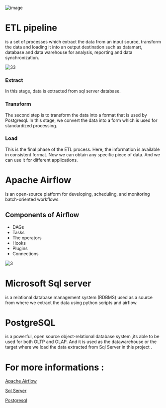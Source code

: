 ![image](https://user-images.githubusercontent.com/108592629/234983588-d97ae24d-93fd-4dd9-bcbb-561d27d145b4.png)

# ETL pipeline
is a set of processes which extract the data from an input source, transform the data and loading it into an output destination such as datamart, database and data warehouse for analysis, reporting and data synchronization.


![33](https://user-images.githubusercontent.com/108592629/235002812-0d46092e-4e7a-4ff6-9b87-8138ccac50f0.png)



### Extract
In this stage, data is extracted from sql server database.

### Transform
The second step is to transform the data into a format that is used by Postgresql. In this stage, we convert the data into a form which is used for standardized processing. 

### Load
This is the final phase of the ETL process. Here, the information is available in consistent format. Now we can obtain any specific piece of data. And we can use it for different applications.


# Apache Airflow
 is an open-source platform for developing, scheduling, and monitoring batch-oriented workflows.

## Components of Airflow
* DAGs
* Tasks
* The operators
* Hooks
* Plugins
* Connections
> 
![3](https://user-images.githubusercontent.com/108592629/235002406-8197821e-8914-473b-8131-1de3c1cabed9.png)



# Microsoft Sql server
is a relational database management system (RDBMS) used as a source from where we extract the data using python scripts and airflow.

# PostgreSQL 
is a powerful, open source object-relational database system ,its able to be used for both OLTP and OLAP. And it is used as the datawarehouse or the target where we load the data extracted from Sql Server in this project .

# For more informations :
[Apache Airflow](https://airflow.apache.org/) 

[Sql Server](https://www.microsoft.com/en-us/sql-server/) 

[Postgresql](https://www.postgresql.org/) 


